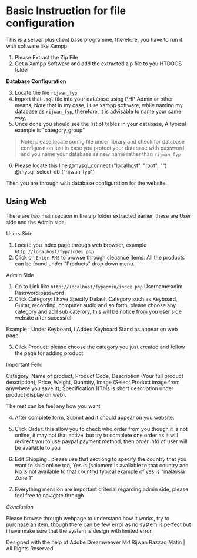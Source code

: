 # Basic Instruction for file configuration

This is a server plus client base programme, therefore, you have to run it with  software like Xampp

1. Please Extract the Zip File
2. Get a Xampp Software and add the extracted zip file to you HTDOCS folder

**Database Configuration**

3. Locate the file `rijwan_fyp`
4. Import that `.sql` file into your database using PHP Admin or other means, Note that in my case, i use xampp software, while naming my database as `rijwan_fyp`, therefore, it is advisable to name your same way,
5. Once done you should see the list of tables in your database, A typical example  is "category_group"

>Note: please locate config file under library and check for database configuration just in case you protect your database with password and you name your database as new name rather than `rijwan_fyp`

6. Please locate this line
@mysql_connect ("localhost", "root", "")
@mysql_select_db ("rijwan_fyp")

Then you are through with database configuration for the website.

## Using Web

There are two main section in the zip folder extracted earlier, these are User side and the Admin side.

Users Side
1. Locate you index page through web browser, example `http://localhost/fyp/index.php`
2.  Click on `Enter RMS` to browse through cleaance items. All the products can be found under "Products" drop down menu.

Admin Side
1. Go to Link like `http://localhost/fypadmin/index.php`
Username:adim
Password:password
2. Click Category: I have Specify Default Category such as Keyboard, Guitar, recording, computer audio and so forth, please choose any category  and
add sub caterory, this will be notice from you user side website after sucessful-

Example : Under Keyboard, I Added Keyboard Stand as appear  on web page.

3. Click Product: please choose the category you just created and follow the page for adding product

Important Feild

Category, Name of product, Product Code,  Description (Your full product description), Price, Weight, Quantity, Image (Select Product image from
anywhere you save it), Specification 1(This is short description under product display on web).

The rest can be feel any how you want.

4. After complete form, Submit and it should appear on you website.

5. Click Order: this allow you to check who order from you though it is not online, it may not that active. but try to complete one order as it will
redirect you to use paypal payment method, then order  info of user will be available to you

6. Edit Shipping : please use that sectiong to specify  the country that you want to ship online too, Yes is (shipment is available to that country
and No is not available to that country) typical example of yes is "malaysia Zone 1"

7. Everything mension are important criterial regarding admin side, please feel free to navigate through.

*Conclusion*

Please browse through webpage to understand how it works, try to purchase an item, though  there can be few error as no system is perfect but i have
make sure that the system is design with limited error.


Designed with the help of Adobe Dreamweaver
Md Rijwan Razzaq Matin | All Rights Reserved
